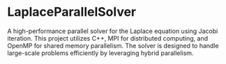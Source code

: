 # LaplaceParallelSolver
A high-performance parallel solver for the Laplace equation using Jacobi iteration. This project utilizes C++, MPI for distributed computing, and OpenMP for shared memory parallelism. The solver is designed to handle large-scale problems efficiently by leveraging hybrid parallelism.
